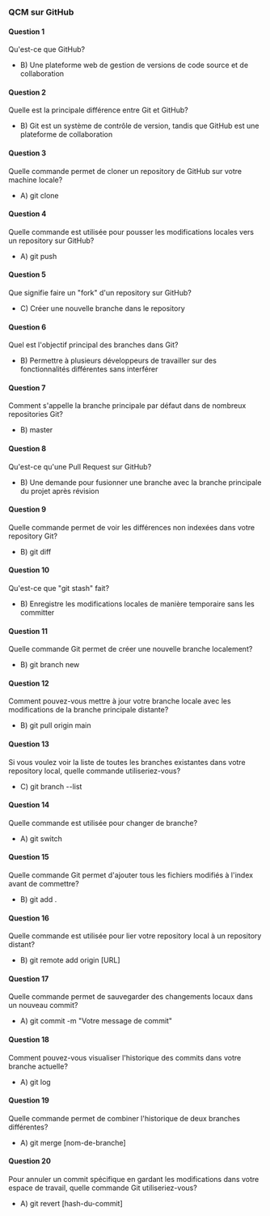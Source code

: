 ### QCM sur GitHub

#### Question 1
Qu'est-ce que GitHub?
- B) Une plateforme web de gestion de versions de code source et de collaboration

#### Question 2
Quelle est la principale différence entre Git et GitHub?
- B) Git est un système de contrôle de version, tandis que GitHub est une plateforme de collaboration

#### Question 3
Quelle commande permet de cloner un repository de GitHub sur votre machine locale?
- A) git clone

#### Question 4
Quelle commande est utilisée pour pousser les modifications locales vers un repository sur GitHub?
- A) git push

#### Question 5
Que signifie faire un "fork" d'un repository sur GitHub?
- C) Créer une nouvelle branche dans le repository

#### Question 6
Quel est l'objectif principal des branches dans Git?
- B) Permettre à plusieurs développeurs de travailler sur des fonctionnalités différentes sans interférer

#### Question 7
Comment s'appelle la branche principale par défaut dans de nombreux repositories Git?
- B) master

#### Question 8
Qu'est-ce qu'une Pull Request sur GitHub?
- B) Une demande pour fusionner une branche avec la branche principale du projet après révision

#### Question 9
Quelle commande permet de voir les différences non indexées dans votre repository Git?
- B) git diff

#### Question 10
Qu'est-ce que "git stash" fait?
- B) Enregistre les modifications locales de manière temporaire sans les committer

#### Question 11
Quelle commande Git permet de créer une nouvelle branche localement?
- B) git branch new

#### Question 12
Comment pouvez-vous mettre à jour votre branche locale avec les modifications de la branche principale distante?
- B) git pull origin main

#### Question 13
Si vous voulez voir la liste de toutes les branches existantes dans votre repository local, quelle commande utiliseriez-vous?
- C) git branch --list

#### Question 14
Quelle commande est utilisée pour changer de branche?
- A) git switch

#### Question 15
Quelle commande Git permet d'ajouter tous les fichiers modifiés à l'index avant de commettre?
- B) git add .

#### Question 16
Quelle commande est utilisée pour lier votre repository local à un repository distant?
- B) git remote add origin [URL]

#### Question 17
Quelle commande permet de sauvegarder des changements locaux dans un nouveau commit?
- A) git commit -m "Votre message de commit"

#### Question 18
Comment pouvez-vous visualiser l'historique des commits dans votre branche actuelle?
- A) git log

#### Question 19
Quelle commande permet de combiner l'historique de deux branches différentes?
- A) git merge [nom-de-branche]

#### Question 20
Pour annuler un commit spécifique en gardant les modifications dans votre espace de travail, quelle commande Git utiliseriez-vous?
- A) git revert [hash-du-commit]
